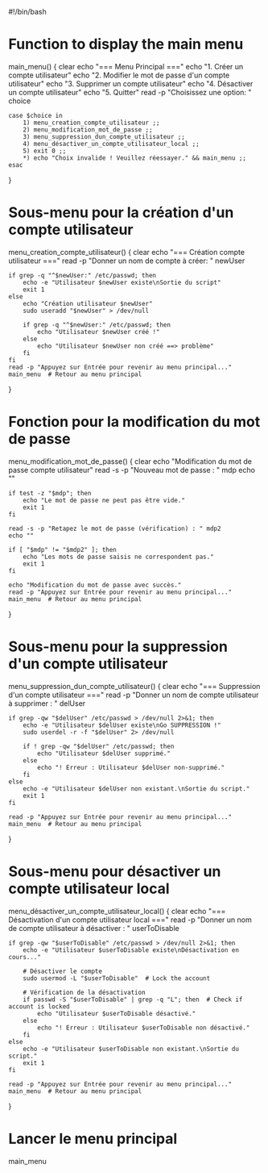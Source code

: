 
#!/bin/bash

# Function to display the main menu
main_menu() {
    clear
    echo "=== Menu Principal ==="
    echo "1. Créer un compte utilisateur"
    echo "2. Modifier le mot de passe d'un compte utilisateur"
    echo "3. Supprimer un compte utilisateur"
    echo "4. Désactiver un compte utilisateur"
    echo "5. Quitter"
    read -p "Choisissez une option: " choice

    case $choice in
        1) menu_creation_compte_utilisateur ;;
        2) menu_modification_mot_de_passe ;;
        3) menu_suppression_dun_compte_utilisateur ;;
        4) menu_désactiver_un_compte_utilisateur_local ;;
        5) exit 0 ;;
        *) echo "Choix invalide ! Veuillez réessayer." && main_menu ;;
    esac
}

# Sous-menu pour la création d'un compte utilisateur 
menu_creation_compte_utilisateur() { 
    clear
    echo "=== Création compte utilisateur ==="
    read -p "Donner un nom de compte à créer: " newUser

    if grep -q "^$newUser:" /etc/passwd; then
        echo -e "Utilisateur $newUser existe\nSortie du script"
        exit 1
    else
        echo "Création utilisateur $newUser"
        sudo useradd "$newUser" > /dev/null

        if grep -q "^$newUser:" /etc/passwd; then
            echo "Utilisateur $newUser créé !"
        else
            echo "Utilisateur $newUser non créé ==> problème"
        fi
    fi
    read -p "Appuyez sur Entrée pour revenir au menu principal..."
    main_menu  # Retour au menu principal
}

# Fonction pour la modification du mot de passe
menu_modification_mot_de_passe() {
    clear
    echo "Modification du mot de passe compte utilisateur"
    read -s -p "Nouveau mot de passe : " mdp 
    echo ""

    if test -z "$mdp"; then
        echo "Le mot de passe ne peut pas être vide."
        exit 1
    fi

    read -s -p "Retapez le mot de passe (vérification) : " mdp2  
    echo ""

    if [ "$mdp" != "$mdp2" ]; then 
        echo "Les mots de passe saisis ne correspondent pas." 
        exit 1
    fi

    echo "Modification du mot de passe avec succès."
    read -p "Appuyez sur Entrée pour revenir au menu principal..."
    main_menu  # Retour au menu principal
}

# Sous-menu pour la suppression d'un compte utilisateur 
menu_suppression_dun_compte_utilisateur() { 
    clear 
    echo "=== Suppression d'un compte utilisateur ===" 
    read -p "Donner un nom de compte utilisateur à supprimer : " delUser
    
    if grep -qw "$delUser" /etc/passwd > /dev/null 2>&1; then
        echo -e "Utilisateur $delUser existe\nGo SUPPRESSION !"
        sudo userdel -r -f "$delUser" 2> /dev/null
        
        if ! grep -qw "$delUser" /etc/passwd; then
            echo "Utilisateur $delUser supprimé."
        else
            echo "! Erreur : Utilisateur $delUser non-supprimé."
        fi
    else
        echo -e "Utilisateur $delUser non existant.\nSortie du script."
        exit 1
    fi

    read -p "Appuyez sur Entrée pour revenir au menu principal..."
    main_menu  # Retour au menu principal
}

# Sous-menu pour désactiver un compte utilisateur local 
menu_désactiver_un_compte_utilisateur_local() { 
    clear 
    echo "=== Désactivation d'un compte utilisateur local ===" 
    read -p "Donner un nom de compte utilisateur à désactiver : " userToDisable
    
    if grep -qw "$userToDisable" /etc/passwd > /dev/null 2>&1; then
        echo -e "Utilisateur $userToDisable existe\nDésactivation en cours..."
        
        # Désactiver le compte
        sudo usermod -L "$userToDisable"  # Lock the account
        
        # Vérification de la désactivation
        if passwd -S "$userToDisable" | grep -q "L"; then  # Check if account is locked
            echo "Utilisateur $userToDisable désactivé."
        else
            echo "! Erreur : Utilisateur $userToDisable non désactivé."
        fi
    else
        echo -e "Utilisateur $userToDisable non existant.\nSortie du script."
        exit 1
    fi

    read -p "Appuyez sur Entrée pour revenir au menu principal..."
    main_menu  # Retour au menu principal
}

# Lancer le menu principal
main_menu
